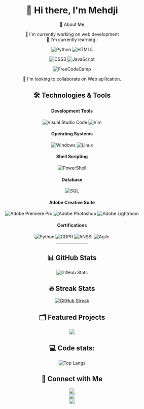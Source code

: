 <div align="center">
<h1>👋 Hi there, I'm Mehdji </h1> 
🚀 About Me  

🔭 I'm currently working on web development  
🌱 I'm currently learning :

![Python](https://img.shields.io/badge/python-%2314354C.svg?style=for-the-badge&logo=python&logoColor=white)
![HTML5](https://img.shields.io/badge/html5-%23E34F26.svg?style=for-the-badge&logo=html5&logoColor=white) 

![CSS3](https://img.shields.io/badge/css3-%231572B6.svg?style=for-the-badge&logo=css3&logoColor=white) 
![JavaScript](https://img.shields.io/badge/javascript-%23323330.svg?style=for-the-badge&logo=javascript&logoColor=%23F7DF1E) 

![FreeCodeCamp](https://img.shields.io/badge/Freecodecamp-%23123.svg?style=for-the-badge&logo=freecodecamp&logoColor=green) 


👯 I'm looking to collaborate on Web apllication. 


## 🛠️ Technologies & Tools

#### Development Tools

![Visual Studio Code](https://img.shields.io/badge/Visual%20Studio%20Code-0078d7.svg?style=for-the-badge&logo=visual-studio-code&logoColor=white) 
![Vim](https://img.shields.io/badge/VIM-%2311AB00.svg?style=for-the-badge&logo=vim&logoColor=white)

#### Operating Systems
![Windows](https://img.shields.io/badge/Windows-0078D6?style=for-the-badge&logo=windows&logoColor=white)
![Linux](https://img.shields.io/badge/Linux-FCC624?style=for-the-badge&logo=linux&logoColor=black) 

#### Shell Scripting
![PowerShell](https://img.shields.io/badge/PowerShell-%235391FE.svg?style=for-the-badge&logo=powershell&logoColor=white) 


#### Database
![SQL](https://img.shields.io/badge/SQL-%2300f.svg?style=for-the-badge&logo=sql&logoColor=white)


#### Adobe Creative Suite
![Adobe Premiere Pro](https://img.shields.io/badge/Adobe%20Premiere%20Pro-9999FF.svg?style=for-the-badge&logo=Adobe%20Premiere%20Pro&logoColor=white)
![Adobe Photoshop](https://img.shields.io/badge/Adobe%20Photoshop-%2331A8FF.svg?style=for-the-badge&logo=adobe%20photoshop&logoColor=white)
![Adobe Lightroom](https://img.shields.io/badge/Adobe%20Lightroom-31A8FF.svg?style=for-the-badge&logo=Adobe%20Lightroom&logoColor=white)

#### Certifications

![Python](https://img.shields.io/badge/python-%2314354C.svg?style=for-the-badge&logo=python&logoColor=white)
![GDPR](https://img.shields.io/badge/GDPR-%23000000.svg?style=for-the-badge&logo=internetarchive&logoColor=white) <!-- "archive" comme symbole général pour la réglementation -->
![ANSSI](https://img.shields.io/badge/ANSSI-%23000E7A.svg?style=for-the-badge&logo=shield&logoColor=white) <!-- "shield" pour symboliser la sécurité -->
![Agile](https://img.shields.io/badge/Agile-%2300ADD8.svg?style=for-the-badge&logo=people&logoColor=white) <!-- "people" pour symboliser l'aspect collaboratif de l'Agile -->
<HR ALIGN=CENTER WIDTH="100">

## 📊 GitHub Stats  


![GitHub Stats](https://github-readme-stats.vercel.app/api?username=Mehdji&show_icons=true&theme=tokyonight)

## 🔥 Streak Stats 


[![GitHub Streak](https://streak-stats.demolab.com/?user=Mehdji)](https://git.io/streak-stats) 

## 🗂️ Featured Projects 


<a href="https://github.com/Mehdji/Python">
  <img align="center" src="https://github-readme-stats.vercel.app/api/pin/?username=Mehdji&repo=Python&theme=radical" />
</a>

## 💻 Code stats:

![Top Langs](https://github-readme-stats.vercel.app/api/top-langs/?username=Mehdji&layout=compact&text_color=FFFFFF\&bg_color=151515)

## 🤝 Connect with Me


<div align="center">
  <a href="https://x.com/Mehdji87" target="_blank">
    <img src="https://img.shields.io/badge/Twitter-Follow @Mehdji87-1DA1F2?style=for-the-badge&logo=twitter&logoColor=white"/>
  </a>
  <br>
  <a href="https://discord.com/users/m3djtohowe" target="_blank">
    <img src="https://img.shields.io/badge/Discord-m3djtohowe-5865F2?style=for-the-badge&logo=discord&logoColor=white"/>
  </a>
  <br>
  <a href="https://www.linkedin.com/in/mehdi-naoui-5a3718140/" target="_blank">
    <img src="https://img.shields.io/badge/LinkedIn-Mehdi Naoui-0A66C2?style=for-the-badge&logo=linkedin&logoColor=white"/>
  </a>
</div>
</div>

